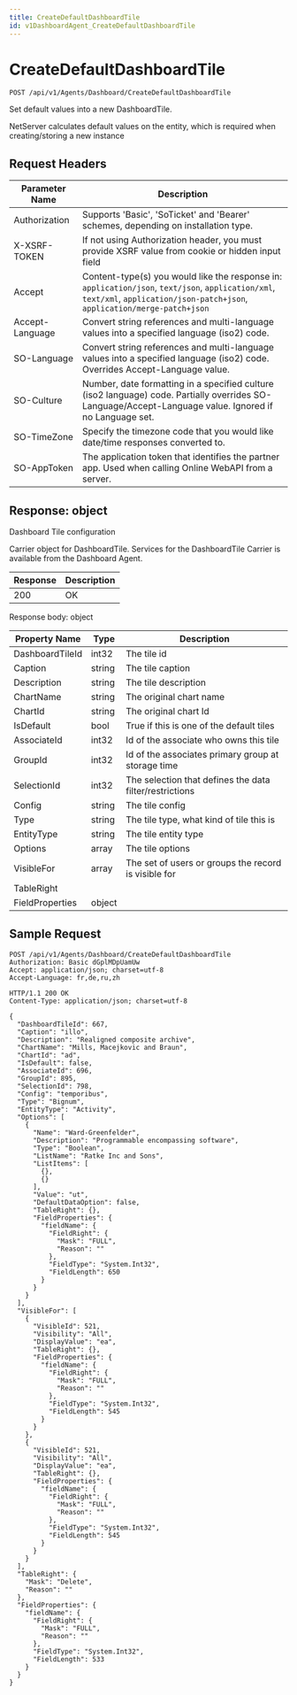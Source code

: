 ```yaml
---
title: CreateDefaultDashboardTile
id: v1DashboardAgent_CreateDefaultDashboardTile
---
```


# CreateDefaultDashboardTile

```http
POST /api/v1/Agents/Dashboard/CreateDefaultDashboardTile
```

Set default values into a new DashboardTile.

NetServer calculates default values on the entity, which is required when creating/storing a new instance






## Request Headers

| Parameter Name | Description |
|----------------|-------------|
| Authorization  | Supports 'Basic', 'SoTicket' and 'Bearer' schemes, depending on installation type. |
| X-XSRF-TOKEN   | If not using Authorization header, you must provide XSRF value from cookie or hidden input field |
| Accept         | Content-type(s) you would like the response in: `application/json`, `text/json`, `application/xml`, `text/xml`, `application/json-patch+json`, `application/merge-patch+json` |
| Accept-Language | Convert string references and multi-language values into a specified language (iso2) code. |
| SO-Language | Convert string references and multi-language values into a specified language (iso2) code. Overrides Accept-Language value. |
| SO-Culture | Number, date formatting in a specified culture (iso2 language) code. Partially overrides SO-Language/Accept-Language value. Ignored if no Language set. |
| SO-TimeZone | Specify the timezone code that you would like date/time responses converted to. |
| SO-AppToken | The application token that identifies the partner app. Used when calling Online WebAPI from a server. |


## Response: object

Dashboard Tile configuration



Carrier object for DashboardTile.
Services for the DashboardTile Carrier is available from the <see cref="T:SuperOffice.CRM.Services.IDashboardAgent">Dashboard Agent</see>.

| Response | Description |
|----------------|-------------|
| 200 | OK |

Response body: object

| Property Name | Type |  Description |
|----------------|------|--------------|
| DashboardTileId | int32 | The tile id |
| Caption | string | The tile caption |
| Description | string | The tile description |
| ChartName | string | The original chart name |
| ChartId | string | The original chart Id |
| IsDefault | bool | True if this is one of the default tiles |
| AssociateId | int32 | Id of the associate who owns this tile |
| GroupId | int32 | Id of the associates primary group at storage time |
| SelectionId | int32 | The selection that defines the data filter/restrictions |
| Config | string | The tile config |
| Type | string | The tile type, what kind of tile this is |
| EntityType | string | The tile entity type |
| Options | array | The tile options |
| VisibleFor | array | The set of users or groups the record is visible for |
| TableRight |  |  |
| FieldProperties | object |  |

## Sample Request

```http!
POST /api/v1/Agents/Dashboard/CreateDefaultDashboardTile
Authorization: Basic dGplMDpUamUw
Accept: application/json; charset=utf-8
Accept-Language: fr,de,ru,zh
```

```http_
HTTP/1.1 200 OK
Content-Type: application/json; charset=utf-8

{
  "DashboardTileId": 667,
  "Caption": "illo",
  "Description": "Realigned composite archive",
  "ChartName": "Mills, Macejkovic and Braun",
  "ChartId": "ad",
  "IsDefault": false,
  "AssociateId": 696,
  "GroupId": 895,
  "SelectionId": 798,
  "Config": "temporibus",
  "Type": "Bignum",
  "EntityType": "Activity",
  "Options": [
    {
      "Name": "Ward-Greenfelder",
      "Description": "Programmable encompassing software",
      "Type": "Boolean",
      "ListName": "Ratke Inc and Sons",
      "ListItems": [
        {},
        {}
      ],
      "Value": "ut",
      "DefaultDataOption": false,
      "TableRight": {},
      "FieldProperties": {
        "fieldName": {
          "FieldRight": {
            "Mask": "FULL",
            "Reason": ""
          },
          "FieldType": "System.Int32",
          "FieldLength": 650
        }
      }
    }
  ],
  "VisibleFor": [
    {
      "VisibleId": 521,
      "Visibility": "All",
      "DisplayValue": "ea",
      "TableRight": {},
      "FieldProperties": {
        "fieldName": {
          "FieldRight": {
            "Mask": "FULL",
            "Reason": ""
          },
          "FieldType": "System.Int32",
          "FieldLength": 545
        }
      }
    },
    {
      "VisibleId": 521,
      "Visibility": "All",
      "DisplayValue": "ea",
      "TableRight": {},
      "FieldProperties": {
        "fieldName": {
          "FieldRight": {
            "Mask": "FULL",
            "Reason": ""
          },
          "FieldType": "System.Int32",
          "FieldLength": 545
        }
      }
    }
  ],
  "TableRight": {
    "Mask": "Delete",
    "Reason": ""
  },
  "FieldProperties": {
    "fieldName": {
      "FieldRight": {
        "Mask": "FULL",
        "Reason": ""
      },
      "FieldType": "System.Int32",
      "FieldLength": 533
    }
  }
}
```